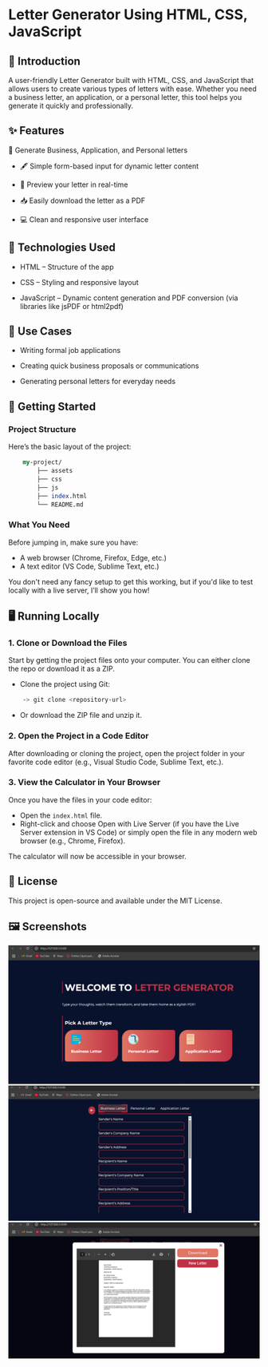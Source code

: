 #  Letter Generator Using HTML, CSS, JavaScript

## 📝 Introduction

A user-friendly Letter Generator built with HTML, CSS, and JavaScript that allows users to create various types of letters with ease. Whether you need a business letter, an application, or a personal letter, this tool helps you generate it quickly and professionally.

## ✨ Features
📝 Generate Business, Application, and Personal letters

- 🖋️ Simple form-based input for dynamic letter content

- 📄 Preview your letter in real-time

- 📥 Easily download the letter as a PDF

- 💻 Clean and responsive user interface

## 🔧 Technologies Used
- HTML – Structure of the app

- CSS – Styling and responsive layout

- JavaScript – Dynamic content generation and PDF conversion (via libraries like jsPDF or html2pdf)

## 📌 Use Cases
- Writing formal job applications

- Creating quick business proposals or communications

- Generating personal letters for everyday needs

## 🚀 Getting Started

### Project Structure
Here’s the basic layout of the project:
```perl
    my-project/
        ├── assets
        ├── css 
        ├── js
        ├── index.html
        └── README.md  
```

### What You Need
Before jumping in, make sure you have:
- A web browser (Chrome, Firefox, Edge, etc.)
- A text editor (VS Code, Sublime Text, etc.)

You don't need any fancy setup to get this working, but if you'd like to test locally with a live server, I’ll show you how!

## 🖥️ Running Locally
### 1. Clone or Download the Files
Start by getting the project files onto your computer. You can either clone the repo or download it as a ZIP.
- Clone the project using Git:
```bash
    -> git clone <repository-url>
```
- Or download the ZIP file and unzip it.

### 2. Open the Project in a Code Editor
After downloading or cloning the project, open the project folder in your favorite code editor (e.g., Visual Studio Code, Sublime Text, etc.).

### 3. View the Calculator in Your Browser
Once you have the files in your code editor:
- Open the `index.html` file.
- Right-click and choose Open with Live Server (if you have the Live Server extension in VS Code) or simply open the file in any modern web browser (e.g., Chrome, Firefox).

The calculator will now be accessible in your browser.

## 📝 License
This project is open-source and available under the MIT License.

## 🖼️ Screenshots

![dashboard UI](assets/preview/Screenshot%202025-04-30%20134907.png)
![Letter forms](assets/preview/Screenshot%202025-04-30%20134926.png)
![Letter preview](assets/preview/Screenshot%202025-04-30%20140356.png)
